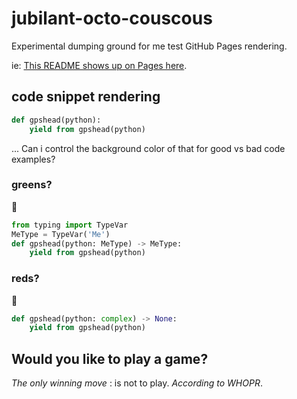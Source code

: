 # jubilant-octo-couscous
Experimental dumping ground for me test GitHub Pages rendering.

ie: [This README shows up on Pages here](https://gpshead.github.io/jubilant-octo-couscous/).

## code snippet rendering

```python
def gpshead(python):
    yield from gpshead(python)
```

... Can i control the background color of that for good vs bad code examples?

### greens?

📗
```python
from typing import TypeVar
MeType = TypeVar('Me')
def gpshead(python: MeType) -> MeType:
    yield from gpshead(python)
```

### reds?

🛑
```python
def gpshead(python: complex) -> None:
    yield from gpshead(python)
```

## Would you like to play a game?

*The only winning move*
:   is not to play.
_According to WHOPR_.
